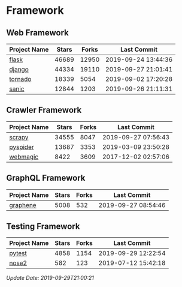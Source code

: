 # Framework

## Web Framework

| Project Name | Stars | Forks | Last Commit |
| ------------ | ----- | ----- | ----------- |
| [flask](https://github.com/pallets/flask) | 46689 | 12950 | 2019-09-24 13:44:36 |
| [django](https://github.com/django/django) | 44334 | 19110 | 2019-09-27 21:01:41 |
| [tornado](https://github.com/tornadoweb/tornado) | 18339 | 5054 | 2019-09-02 17:20:28 |
| [sanic](https://github.com/huge-success/sanic) | 12844 | 1203 | 2019-09-26 21:11:31 |

## Crawler Framework

| Project Name | Stars | Forks | Last Commit |
| ------------ | ----- | ----- | ----------- |
| [scrapy](https://github.com/scrapy/scrapy) | 34555 | 8047 | 2019-09-27 07:56:43 |
| [pyspider](https://github.com/binux/pyspider) | 13687 | 3353 | 2019-03-09 23:50:28 |
| [webmagic](https://github.com/code4craft/webmagic) | 8422 | 3609 | 2017-12-02 02:57:06 |

## GraphQL Framework

| Project Name | Stars | Forks | Last Commit |
| ------------ | ----- | ----- | ----------- |
| [graphene](https://github.com/graphql-python/graphene) | 5008 | 532 | 2019-09-27 08:54:46 |

## Testing Framework

| Project Name | Stars | Forks | Last Commit |
| ------------ | ----- | ----- | ----------- |
| [pytest](https://github.com/pytest-dev/pytest) | 4858 | 1154 | 2019-09-29 12:22:54 |
| [nose2](https://github.com/nose-devs/nose2) | 582 | 123 | 2019-07-12 15:42:18 |

*Update Date: 2019-09-29T21:00:21*